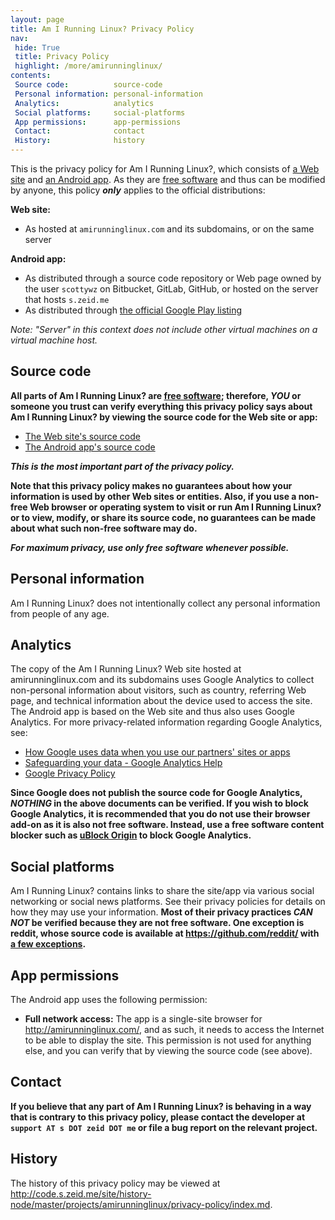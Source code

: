 ```yaml
---
layout: page
title: Am I Running Linux? Privacy Policy
nav:
 hide: True
 title: Privacy Policy
 highlight: /more/amirunninglinux/
contents:
 Source code:          source-code
 Personal information: personal-information
 Analytics:            analytics
 Social platforms:     social-platforms
 App permissions:      app-permissions
 Contact:              contact
 History:              history
---
```


[amirunninglinux.com]: http://amirunninglinux.com/
[amirunninglinux.apk]: http://code.s.zeid.me/amirunninglinux.apk

This is the privacy policy for Am I Running Linux?, which consists of
[a Web site][amirunninglinux.com] and [an Android app][amirunninglinux.apk].
As they are [free software][free-sw] and thus can be modified by anyone, this
policy ***only*** applies to the official distributions:

**Web site:**

* As hosted at `amirunninglinux.com` and its subdomains, or on the same server

**Android app:**

* As distributed through a source code repository or Web page owned by the user
  `scottywz` on Bitbucket, GitLab, GitHub, or hosted on the server that hosts
  `s.zeid.me`
* As distributed through [the official Google Play listing][google-play]

*Note:  "Server" in this context does not include other virtual machines on a
virtual machine host.*

[free-sw]: https://gnu.org/philosophy/free-sw.html
[google-play]: https://play.google.com/store/apps/details?id=com.amirunninglinux


Source code
-----------

**All parts of Am I Running Linux? are [free software][free-sw]; therefore,
*YOU* or someone you trust can verify everything this privacy policy says about
Am I Running Linux? by viewing the source code for the Web site or app:**

 * [The Web site's source code](http://code.s.zeid.me/amirunninglinux.com)
 * [The Android app's source code](http://code.s.zeid.me/amirunninglinux.apk)

***This is the most important part of the privacy policy.***

**Note that this privacy policy makes no guarantees about how your information
is used by other Web sites or entities.  Also, if you use a non-free Web browser
or operating system to visit or run Am I Running Linux? or to view, modify, or
share its source code, no guarantees can be made about what such non-free
software may do.**

***For maximum privacy, use only free software whenever possible.***

[free-sw]: https://gnu.org/philosophy/free-sw.html


Personal information
--------------------

Am I Running Linux? does not intentionally collect any personal information
from people of any age.


Analytics
---------

The copy of the Am I Running Linux? Web site hosted at amirunninglinux.com
and its subdomains uses Google Analytics to collect non-personal information
about visitors, such as country, referring Web page, and technical information
about the device used to access the site.  The Android app is based on
the Web site and thus also uses Google Analytics.  For more privacy-related
information regarding Google Analytics, see:

* [How Google uses data when you use our partners' sites or apps](https://www.google.com/policies/privacy/partners/)
* [Safeguarding your data - Google Analytics Help](https://support.google.com/analytics/answer/6004245)
* [Google Privacy Policy](https://www.google.com/policies/privacy/)

**Since Google does not publish the source code for Google Analytics,
*NOTHING* in the above documents can be verified.  If you wish to block
Google Analytics, it is recommended that you do not use their browser add-on
as it is also not free software.  Instead, use a free software content blocker
such as [uBlock Origin](https://github.com/gorhill/uBlock#installation) to
block Google Analytics.**


Social platforms
----------------

Am I Running Linux? contains links to share the site/app via various social
networking or social news platforms.  See their privacy policies for details
on how they may use your information.  **Most of their privacy practices *CAN
NOT* be verified because they are not free software.  One exception is reddit,
whose source code is available at <https://github.com/reddit/> with [a few
exceptions](https://github.com/reddit/reddit/wiki/FAQ#is-this-all-of-the-code).**


App permissions
---------------

The Android app uses the following permission:

* **Full network access:** The app is a single-site browser for
  <http://amirunninglinux.com/>, and as such, it needs to access the Internet
  to be able to display the site. This permission is not used for anything
  else, and you can verify that by viewing the source code (see above).


Contact
-------

**If you believe that any part of Am I Running Linux? is behaving in a way
that is contrary to this privacy policy, please contact the developer at
`support AT s DOT zeid DOT me` or file a bug report on the relevant project.**


History
-------

The history of this privacy policy may be viewed at
<http://code.s.zeid.me/site/history-node/master/projects/amirunninglinux/privacy-policy/index.md>.
